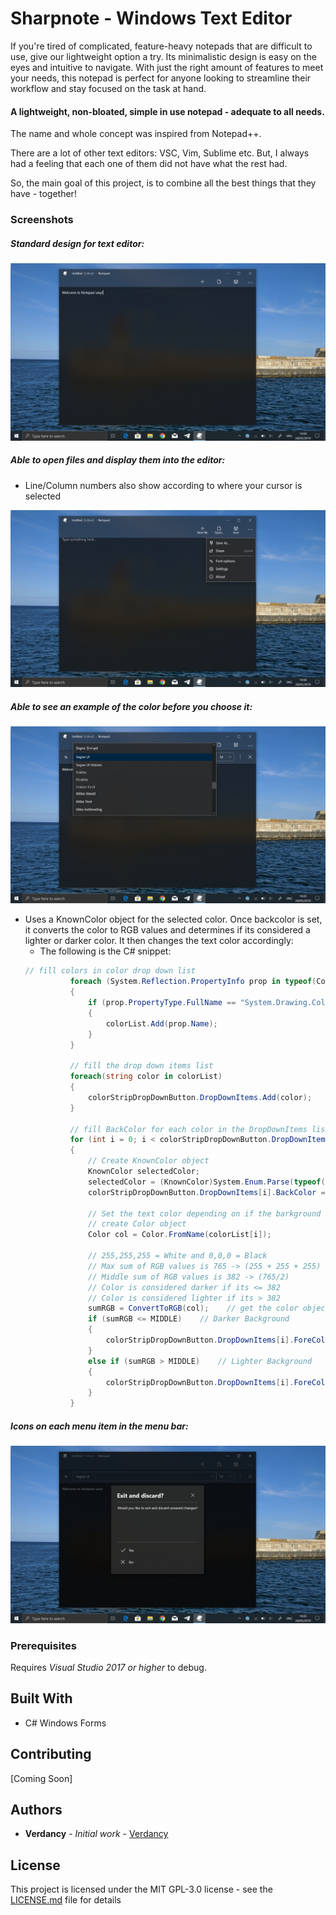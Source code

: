 # Sharpnote - Windows Text Editor


If you're tired of complicated, feature-heavy notepads that are difficult to use, give our lightweight option a try. Its minimalistic design is easy on the eyes and intuitive to navigate. With just the right amount of features to meet your needs, this notepad is perfect for anyone looking to streamline their workflow and stay focused on the task at hand.

#### A lightweight, non-bloated, simple in use notepad - adequate to all needs.

The name and whole concept was inspired from Notepad++.


There are a lot of other text editors: VSC, Vim, Sublime etc. 
But, I always had a feeling that each one of them did not have what the rest had.

So, the main goal of this project, is to combine all the best things that they have - together!


### Screenshots

##### Standard design for text editor:

![Image of Program](screenshots/1.png)

##### Able to open files and display them into the editor:

* Line/Column numbers also show according to where your cursor is selected

![Image of Program](screenshots/2.png)

##### Able to see an example of the color before you choose it:

![Image of Program](screenshots/3.png)


* Uses a KnownColor object for the selected color. Once backcolor is set, it converts the color to RGB values and
determines if its considered a lighter or darker color. It then changes the text color accordingly:
  * The following is the C# snippet:
  ```csharp
  // fill colors in color drop down list
            foreach (System.Reflection.PropertyInfo prop in typeof(Color).GetProperties())
            {
                if (prop.PropertyType.FullName == "System.Drawing.Color")
                {
                    colorList.Add(prop.Name);     
                }
            }
           
            // fill the drop down items list
            foreach(string color in colorList)
            {
                colorStripDropDownButton.DropDownItems.Add(color);
            }

            // fill BackColor for each color in the DropDownItems list
            for (int i = 0; i < colorStripDropDownButton.DropDownItems.Count; i++)
            {
                // Create KnownColor object
                KnownColor selectedColor;
                selectedColor = (KnownColor)System.Enum.Parse(typeof(KnownColor), colorList[i]);    // parse to a KnownColor
                colorStripDropDownButton.DropDownItems[i].BackColor = Color.FromKnownColor(selectedColor);    // set the BackColor to its appropriate list item

                // Set the text color depending on if the barkground is darker or lighter
                // create Color object
                Color col = Color.FromName(colorList[i]);

                // 255,255,255 = White and 0,0,0 = Black
                // Max sum of RGB values is 765 -> (255 + 255 + 255)
                // Middle sum of RGB values is 382 -> (765/2)
                // Color is considered darker if its <= 382
                // Color is considered lighter if its > 382
                sumRGB = ConvertToRGB(col);    // get the color objects sum of the RGB value
                if (sumRGB <= MIDDLE)    // Darker Background
                {
                    colorStripDropDownButton.DropDownItems[i].ForeColor = Color.White;    // set to White text
                }
                else if (sumRGB > MIDDLE)    // Lighter Background
                {
                    colorStripDropDownButton.DropDownItems[i].ForeColor = Color.Black;    // set to Black text
                }
            }
  ```


##### Icons on each menu item in the menu bar:

![Image of Program](screenshots/4.png)

### Prerequisites

Requires *Visual Studio 2017 or higher* to debug. 

## Built With

* C# Windows Forms

## Contributing

[Coming Soon]

## Authors

* **Verdancy** - *Initial work* - [Verdancy]( https://github.com/Verdancy )

## License

This project is licensed under the MIT GPL-3.0 license - see the [LICENSE.md](LICENSE.md) file for details


